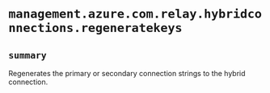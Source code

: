 # `management.azure.com.relay.hybridconnections.regeneratekeys`

## `summary`
Regenerates the primary or secondary connection strings to the hybrid connection.


